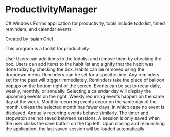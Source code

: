 # ProductivityManager
C# Windows Forms application for productivity, tools include todo list, timed reminders, and calendar events

Created by Isaiah Grief

This program is a toolkit for productivity. 

Use:
Users can add items to the todolist and remove them by checking the box.
Users can add items to the habit list and signify that the habit was done today by checking the box. Habits can be removed using the dropdown menu.
Reminders can be set for a specific time. Any reminders set for the past will trigger immediately. Reminders take the place of balloon popups on the bottom right of the screen.
Events can be set to recur daily, weekly, monthly, or annually. Selecting a calendar day will display the upcoming events on the right.
Weekly recurring events happen on the same day of the week. Monthly recurring events occur on the same day of the month, unless the selected month has fewer days, in which case no event is displayed. Annually recurring events behave similarly.
The timer and stopwatch are not saved between sessions. 
A session is only saved when the user clicks the save button on the top left. 
Upon closing and relaunching the application, the last saved session will be loaded automatically.
